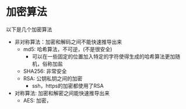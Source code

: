 # 加密算法

以下是几个加密算法

- 非对称算法：加密和解码之间不能快速推导出来
  - md5: 哈希算法，不可逆，(不是很安全)
    - 可以在一些固定的位置加入特定的字符使得生成的哈希算法更加随机，俗称加盐
  - SHA256: 非常安全
  - RSA: 公钥私钥之间的加密
    - ssh，https的加密都使用了RSA
- 对称算法: 加密和解密之间能快速推导出来
  - AES: 加密，